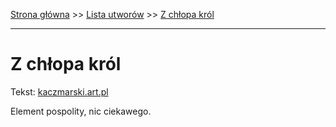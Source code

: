 [Strona główna](../index.md) >> [Lista utworów](../list.md) >> [Z chłopa król](670.md)

---

# Z chłopa król

Tekst: [kaczmarski.art.pl](https://www.kaczmarski.art.pl/tworczosc/wiersze/z-chlopa-krol/)

Element pospolity, nic ciekawego.